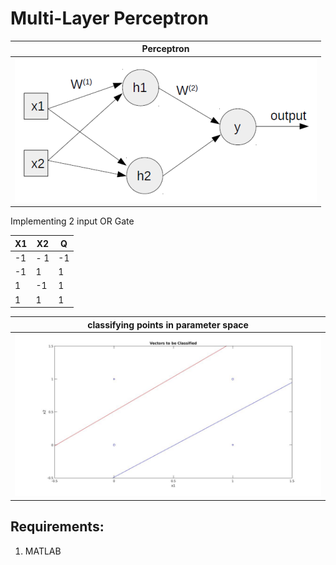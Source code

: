 # Multi-Layer Perceptron

| Perceptron  | 
| -------------    | 
| ![](./results/xor_2.png) | 

Implementing 2 input OR Gate

| X1            | X2            |            Q |
| ------------- | ------------- |------------- |
|  -1           |- 1            |-1            |    
| -1            | 1             |1             |                                 
|  1            | -1            |1             |                                 
|  1            | 1             |1             |  

| classifying points in parameter space  | 
| -------------    | 
| ![](./results/exor.jpg )| width=50 | 

## Requirements:
1. MATLAB
